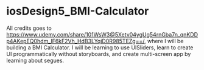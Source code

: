 # iosDesign5_BMI-Calculator
All credits goes to https://www.udemy.com/share/101WsW3@5Xetv04ygUg54rnGba7n_qnKDDp4AKepEQ0hdm_lF6kF2Vh_HdB3LYqiD0R985TEZg==/, where I will be building a BMI Calculator. I will be learning to use UISliders, learn to create UI programmatically without storyboards, and create multi-screen app by learning about segues. 

